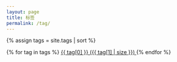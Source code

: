 ```yaml
---
layout: page
title: 标签
permalink: /tag/
---
```


{% assign tags = site.tags | sort %}
<p>
  {% for tag in tags %}
    <span id="{{ tag[0] }}" class="post-meta">
      <a href="/tag/{{ tag[0] | downcase }}">
        {{ tag[0] }} ({{ tag[1] | size }})
      </a>
      <!-- {% unless forloop.last %}
        |
      {% endunless %} -->
    </span>
  {% endfor %}
</p>
